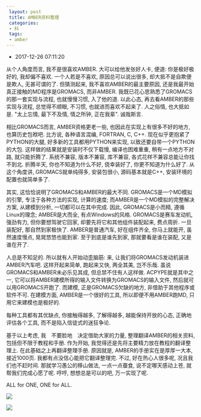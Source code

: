 ```yaml
---
 layout: post
 title: AMBER资料整理
 categories:
 - 科
 tags:
 - amber
---
```


- 2017-12-26 07:11:20

从个人角度而言, 我不是很喜欢AMBER. 大可以给他发张好人卡, 便道: 你是极好极好的, 我却偏不喜欢. 一个人若是不喜欢, 原因总可以说出很多, 却大抵不是自欺便是欺人, 无甚可谓的了. 但猜测起来, 我不喜欢AMBER的最主要原因, 还是我最开始真正接触的MD程序是GROMACS, 而非AMBER. 我既已花心思熟悉了GROMACS的那一套实现与流程, 也就慢慢习惯, 入了他的道. 以此心态, 再去看AMBER的那些实现与流程, 总觉得不顺眼, 不习惯, 也就进而喜欢不起来了. 人之俗情, 也大抵如是. "太上忘情, 最下不及情, 情之所钟, 正在我辈". 诚哉斯言.

相比GROMACS而言, AMBER资格更老一些, 也因此在实现上有很多不好的地方, 也算历史包袱吧. 比方说, 各种语言混编, FORTRAN, C, C++. 现在似乎更抱紧了PYTHON的大腿, 好多新的工具都用PYTHON来实现, 以致还要自带一个PYTHON的大包. 这样做的结果就是安装时不仅下载慢, 编译也困难重重, 稍有一点地方不对路, 就只能折腾了. 系统不兼容, 版本不兼容, 库不兼容, 各式花样不兼容总能让你找不到北. 折腾半天, 你也不知道为什么不好, 侥幸装好了, 你更不知道为什么好了. 从这个角度讲, GROMACS就单纯得多, 安装包很小, 源码基本就是C++, 安装环境的配置也就简单多了.

其实, 这恰恰说明了GROMACS和AMBER的最大不同. GROMACS是一个MD模拟的引擎, 专注于各种方法的实现, 计算的速度; 而AMBER是一个MD模拟的完整解决方案, 从建模到分析, 一切都可以在其中完成. 因此, GROMACS是小而精, 遵循Linux的理念; AMBER是大而全, 有点Windows的风格. GROMACS是赛车发动机, 强劲有力, 但你要想驾驶它回家, 却要先将它和其他组件装配起来, 费点周折. 一旦装配好, 那自然到家极快了. AMBER是普通汽车, 好在组件齐全, 你马上就能开, 虽然速度慢点, 晃晃悠悠也能到家. 至于到底是谁先到家, 那就要看是谁在装配, 又是谁在开了.

人总是不知足的. 所以就有人开始动歪脑筋: 来, 让我们将GROMACS发动机装进AMBER汽车吧. 这样开起来简单, 跑起来又快, 两全其美, 岂不乐哉. 虽说GROMACS和AMBER未必乐见其成, 但总禁不住有人这样做. ACPYPE就是其中之一, 它可以将AMBER建模所得的输入文件转换为GROMACS的输入文件, 然后就可以用GROMACS开跑了. 而建模, 正是GROMACS欠缺的地方, 非借助于其他程序或软件不可. 在建模方面, AMBER是一个很好的工具, 所以即便不用AMBER跑MD, 只用它来建模也是极好的.

每种工具都有其优缺点, 你接触得越多, 了解得越多, 越能保持开放的心态, 正确地评估各个工具, 而不是陷入信徒式的迷狂争论.

基于以上考虑, 我　不要脸地　决定借助大家的力量, 整理翻译AMBER的相关资料, 包括但不限于教程和手册. 作为开始, 我觉得还是先将主要精力放在教程的翻译整理上. 在此基础之上再翻译整理手册. 原因就是, AMBER的手册实在是厚厚一大本, 接近1000页. 我都有点没信心能把它翻译整理完. 不过, 好在热心人很多呢, 况且我们也不赶时间. 那就学习愚公的移山做法, 一点一点蚕食, 说不定哪天感动上苍, 就帮我们完成心愿了呢. 哼哼, 想想总是可以的吧, 万一实现了呢.

ALL for ONE, ONE for ALL.

![](https://jerkwin.github.io/pic/2016/amber.png)

![](https://jerkwin.github.io/pic/2016/amber-1.png)

